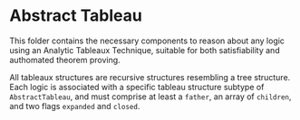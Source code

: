 # Abstract Tableau

This folder contains the necessary components to reason about any logic using an
Analytic Tableaux Technique, suitable for both satisfiability and authomated
theorem proving.

All tableaux structures are recursive structures resembling a tree structure.
Each logic is associated with a specific tableau structure subtype of
`AbstractTableau`, and must comprise at least a `father`, an array of
`children`, and two flags `expanded` and `closed`.

